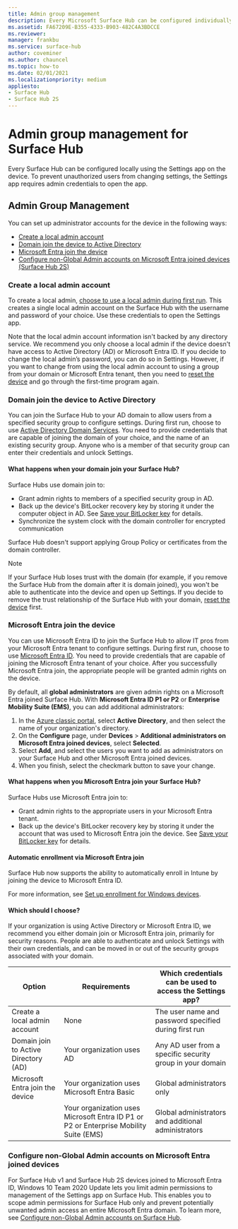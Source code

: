 ```yaml
---
title: Admin group management 
description: Every Microsoft Surface Hub can be configured individually by opening the Settings app on the device.
ms.assetid: FA67209E-B355-4333-B903-482C4A3BDCCE
ms.reviewer: 
manager: frankbu
ms.service: surface-hub
author: coveminer
ms.author: chauncel
ms.topic: how-to
ms.date: 02/01/2021
ms.localizationpriority: medium
appliesto:
- Surface Hub
- Surface Hub 2S
---
```


# Admin group management for Surface Hub

Every Surface Hub can be configured locally using the Settings app on the device. To prevent unauthorized users from changing settings, the Settings app requires admin credentials to open the app.

## Admin Group Management

You can set up administrator accounts for the device in the following ways:

- [Create a local admin account](#create-a-local-admin-account)
- [Domain join the device to Active Directory](#domain-join-the-device-to-active-directory)
- [Microsoft Entra join the device](#azure-ad-join-the-device)
- [Configure non-Global Admin accounts on Microsoft Entra joined devices (Surface Hub 2S)](#configure-non-global-admin-accounts-on-azure-ad-joined-devices)

### Create a local admin account

To create a local admin, [choose to use a local admin during first run](first-run-program-surface-hub.md). This creates a single local admin account on the Surface Hub with the username and password of your choice. Use these credentials to open the Settings app.

Note that the local admin account information isn't backed by any directory service. We recommend you only choose a local admin if the device doesn't have access to Active Directory (AD) or Microsoft Entra ID. If you decide to change the local admin’s password, you can do so in Settings. However, if you want to change from using the local admin account to using a group from your domain or Microsoft Entra tenant, then you need to [reset the device](device-reset-surface-hub.md) and go through the first-time program again.

### Domain join the device to Active Directory

You can join the Surface Hub to your AD domain to allow users from a specified security group to configure settings. During first run, choose to use [Active Directory Domain Services](first-run-program-surface-hub.md#active-directory-domain-services). You need to provide credentials that are capable of joining the domain of your choice, and the name of an existing security group. Anyone who is a member of that security group can enter their credentials and unlock Settings.

#### What happens when your domain join your Surface Hub?

Surface Hubs use domain join to:

- Grant admin rights to members of a specified security group in AD.
- Back up the device's BitLocker recovery key by storing it under the computer object in AD. See [Save your BitLocker key](save-bitlocker-key-surface-hub.md) for details.
- Synchronize the system clock with the domain controller for encrypted communication

Surface Hub doesn't support applying Group Policy or certificates from the domain controller.

> [!NOTE]
> If your Surface Hub loses trust with the domain (for example, if you remove the Surface Hub from the domain after it is domain joined), you won't be able to authenticate into the device and open up Settings. If you decide to remove the trust relationship of the Surface Hub with your domain, [reset the device](device-reset-surface-hub.md) first.

<a name='azure-ad-join-the-device'></a>

### Microsoft Entra join the device

You can use Microsoft Entra ID to join the Surface Hub to allow IT pros from your Microsoft Entra tenant to configure settings. During first run, choose to use [Microsoft Entra ID](first-run-program-surface-hub.md#microsoft-azure-active-directory). You need to provide credentials that are capable of joining the Microsoft Entra tenant of your choice. After you successfully Microsoft Entra join, the appropriate people will be granted admin rights on the device.

By default, all **global administrators** are given admin rights on a Microsoft Entra joined Surface Hub. With **Microsoft Entra ID P1 or P2** or **Enterprise Mobility Suite (EMS)**, you can add additional administrators:

1. In the [Azure classic portal](https://portal.azure.com/), select **Active Directory**, and then select the name of your organization's directory.
2. On the **Configure** page, under **Devices** > **Additional administrators on Microsoft Entra joined devices**, select **Selected**.
3. Select **Add**, and select the users you want to add as administrators on your Surface Hub and other Microsoft Entra joined devices.
4. When you finish, select the checkmark button to save your change.

<a name='what-happens-when-you-azure-ad-join-your-surface-hub'></a>

#### What happens when you Microsoft Entra join your Surface Hub?

Surface Hubs use Microsoft Entra join to:

- Grant admin rights to the appropriate users in your Microsoft Entra tenant.
- Back up the device's BitLocker recovery key by storing it under the account that was used to Microsoft Entra join the device. See [Save your BitLocker key](save-bitlocker-key-surface-hub.md) for details.

<a name='automatic-enrollment-via-azure-active-directory-join'></a>

#### Automatic enrollment via Microsoft Entra join

Surface Hub now supports the ability to automatically enroll in Intune by joining the device to Microsoft Entra ID.

For more information, see [Set up enrollment for Windows devices](/intune/windows-enroll#enable-windows-10-automatic-enrollment).

#### Which should I choose?

If your organization is using Active Directory or Microsoft Entra ID, we recommend you either domain join or Microsoft Entra join, primarily for security reasons. People are able to authenticate and unlock Settings with their own credentials, and can be moved in or out of the security groups associated with your domain.

| Option                                            | Requirements                            | Which credentials can be used to access the Settings app?  |
|---------------------------------------------------|-----------------------------------------|-------|
| Create a local admin account                      | None                                    | The user name and password specified during first run |
| Domain join to Active Directory (AD)              | Your organization uses AD               | Any AD user from a specific security group in your domain |
| Microsoft Entra join the device | Your organization uses Microsoft Entra Basic   | Global administrators only |
| &nbsp;                                            | Your organization uses Microsoft Entra ID P1 or P2 or Enterprise Mobility Suite (EMS) | Global administrators and additional administrators |

<a name='configure-non-global-admin-accounts-on-azure-ad-joined-devices'></a>

### Configure non-Global Admin accounts on Microsoft Entra joined devices

For Surface Hub v1 and Surface Hub 2S devices joined to Microsoft Entra ID, Windows 10 Team 2020 Update lets you limit admin permissions to management of the Settings app on Surface Hub. This enables you to scope admin permissions for Surface Hub  only and prevent potentially unwanted admin access an entire Microsoft Entra domain. To learn more, see [Configure non-Global Admin accounts on Surface Hub](surface-hub-2s-nonglobal-admin.md).
